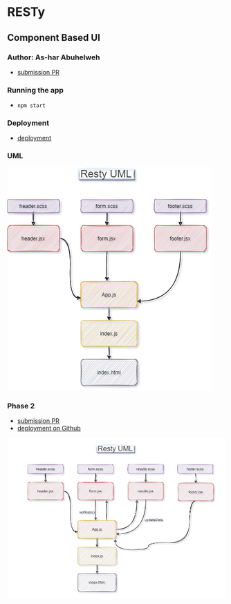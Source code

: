# RESTy
## Component Based UI
### Author: As-har Abuhelweh
* [submission PR](https://github.com/asharabuhelweh/notes/pull/2)

### Running the app
- `npm start`

### Deployment

* [deployment](https://resty-ashar.herokuapp.com/)
  

### UML
![](UML.png)


### Phase 2
* [submission PR](https://github.com/asharabuhelweh/notes/pull/2)
*  [deployment on Github](https://asharabuhelweh.github.io/resty/)

![](uml2.PNG)
